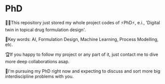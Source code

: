 # PhD
👨‍🎓This repository just stored my whole project codes of ⚡PhD⚡, e.i., 'Digital twin in topical drug formulation design'.

🥇Key words: AI, Formulation Design, Machine Learning, Process Modelling, etc.

🏆If you happy to follow my project or any part of it, just contact me to dive more deep collaborations asap.

📌I'm pursuing my PhD right now and expecting to discuss and sort more big interdiscipline problems with you.
